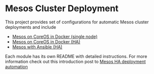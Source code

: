 # Mesos Cluster Deployment

This project provides set of configurations for automatic Mesos cluster deployments and include

  * [Mesos on CoreOS in Docker (single node)](mesos-coreos-single)
  * [Mesos on CoreOS in Docker (HA)](mesos-coreos-ha)
  * [Mesos with Ansible (HA)](mesos-ansible)

Each module has its own README with detailed instructions. For more information check out this introduction post to
[Mesos HA deployment automation](http://datastrophic.io/post/mesos-ha-deployment-automation)